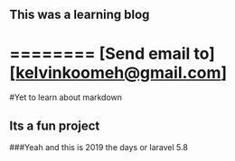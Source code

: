 ## This was a learning blog
========
[Send email to] [kelvinkoomeh@gmail.com]
==================
#Yet to learn about markdown 
## Its a fun project
###Yeah and this is 2019 the days or laravel 5.8